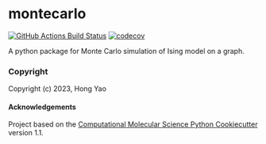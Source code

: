 montecarlo
==============================
[//]: # (Badges)
[![GitHub Actions Build Status](https://github.com/MonteCarlo-QSoftare/ruyi101/montecarlo/workflows/CI/badge.svg)](https://github.com/ruyi101/MonteCarlo-QSoftare/montecarlo/actions?query=workflow%3ACI)
[![codecov](https://codecov.io/gh/ruyi101/MonteCarlo-QSoftare/montecarlo/branch/main/graph/badge.svg)](https://codecov.io/gh/ruyi101/MonteCarlo-QSoftare/montecarlo/branch/main)


A python package for Monte Carlo simulation of Ising model on a graph.

### Copyright

Copyright (c) 2023, Hong Yao


#### Acknowledgements
 
Project based on the 
[Computational Molecular Science Python Cookiecutter](https://github.com/molssi/cookiecutter-cms) version 1.1.
